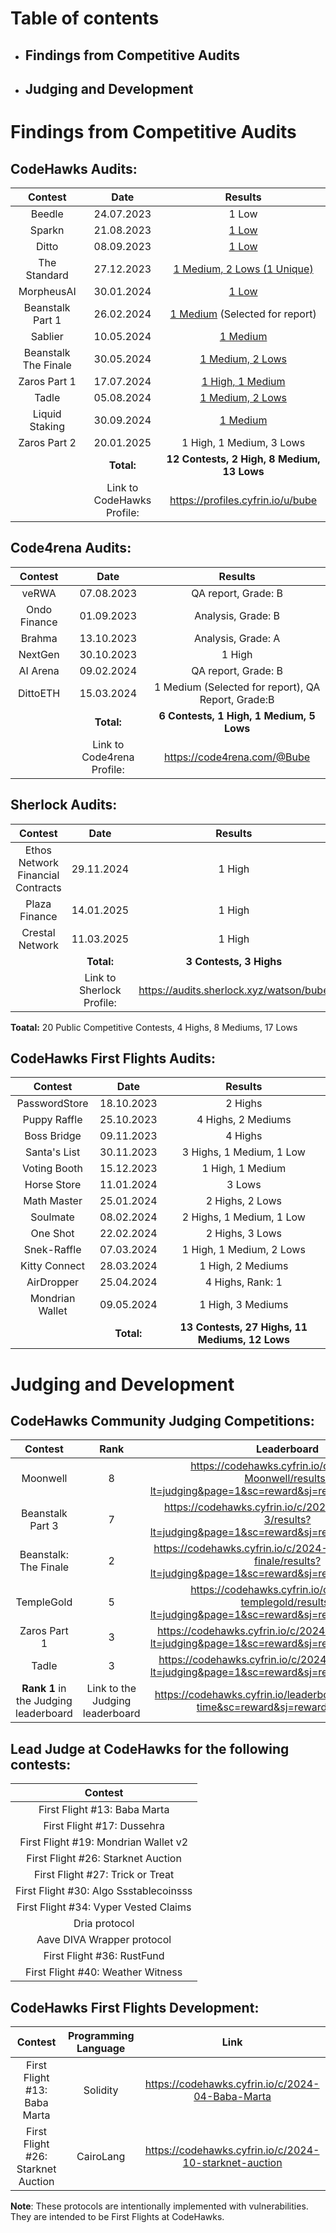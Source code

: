 # Table of contents
 - ## Findings from Competitive Audits
 - ## Judging and Development
   
# Findings from Competitive Audits

## CodeHawks Audits:
|Contest	    |Date	      |Results                     |
|:-----------:|:---------:|:--------------------------:|
|Beedle       |24.07.2023 | 1 Low                      |
|Sparkn       |21.08.2023 | [1 Low](https://github.com/BubeAudit/Portfolio/blob/main/Findings-Sparkn-.md)                   |
|Ditto        |08.09.2023 | [1 Low](https://github.com/BubeAudit/Portfolio/blob/main/Findings-DittoETH.md)                  |
|The Standard |27.12.2023 | [1 Medium, 2 Lows (1 Unique)](https://github.com/BubeAudit/Portfolio/blob/main/Findings-The-Standard.md)|
|MorpheusAI   |30.01.2024 | [1 Low](https://github.com/BubeAudit/Portfolio/blob/main/Findings-MorpheusAI.md)                      |
|Beanstalk Part 1 |26.02.2024 | [1 Medium](https://github.com/BubeAudit/Portfolio/blob/main/Findings-Beanstalk-Part-1.md) (Selected for report)|
|Sablier      |10.05.2024 | [1 Medium](https://github.com/BubeAudit/Portfolio/blob/main/Findings-Sablier.md) |
|Beanstalk The Finale |30.05.2024 | [1 Medium, 2 Lows](https://github.com/BubeAudit/Portfolio/blob/main/Findings-Beanstalk_-The-Finale.md) |
|Zaros Part 1 |17.07.2024 | [1 High, 1 Medium](https://github.com/BubeAudit/Portfolio/blob/main/Findings-Zaros-Part-1.md#M-01)|
|Tadle        |05.08.2024 | [1 Medium, 2 Lows](https://github.com/BubeAudit/Portfolio/blob/main/Findings-Tadle.md#L-02)|
|Liquid Staking |30.09.2024 | [1 Medium](https://github.com/BubeAudit/Portfolio/blob/main/Findings-Liquid-Staking.md)  |
|Zaros Part 2 |20.01.2025 | 1 High, 1 Medium, 3 Lows |
|             |**Total:** |**12 Contests, 2 High, 8 Medium, 13 Lows**        |
|             |Link to CodeHawks Profile: | https://profiles.cyfrin.io/u/bube |

## Code4rena Audits:
|Contest	    |Date	      |Results            |
|:-----------:|:---------:|:-----------------:|
|veRWA        |07.08.2023 |QA report, Grade: B|
|Ondo Finance |01.09.2023 |Analysis, Grade: B |
|Brahma       |13.10.2023 |Analysis, Grade: A |
|NextGen      |30.10.2023 |1 High             |
|AI Arena     |09.02.2024 |QA report, Grade: B|
|DittoETH     |15.03.2024 |1 Medium (Selected for report), QA Report, Grade:B |
|             |**Total:** |**6 Contests, 1 High, 1 Medium, 5 Lows** |
|             |Link to Code4rena Profile: | https://code4rena.com/@Bube |

## Sherlock Audits:
|Contest	    |Date	      |Results            |
|:-----------:|:---------:|:-----------------:|
|Ethos Network Financial Contracts|29.11.2024 |1 High|
|Plaza Finance|14.01.2025 |1 High             |
|Crestal Network| 11.03.2025| 1 High          |
|             |**Total:** |**3 Contests, 3 Highs**        |
|             |Link to Sherlock Profile: | https://audits.sherlock.xyz/watson/bube |

**Toatal:** 20 Public Competitive Contests, 4 Highs, 8 Mediums, 17 Lows

## CodeHawks First Flights Audits:
|Contest	     |Date       |Results                    |               
|:------------:|:---------:|:-------------------------:|
|PasswordStore |18.10.2023 | 2 Highs                   |
|Puppy Raffle  |25.10.2023 | 4 Highs, 2 Mediums        |
|Boss Bridge   |09.11.2023 | 4 Highs                   |
|Santa's List  |30.11.2023 | 3 Highs, 1 Medium, 1 Low  |
|Voting Booth  |15.12.2023 | 1 High, 1 Medium          |
|Horse Store   |11.01.2024 | 3 Lows                    |
|Math Master   |25.01.2024 | 2 Highs, 2 Lows           |
|Soulmate      |08.02.2024 | 2 Highs, 1 Medium, 1 Low  |
|One Shot      |22.02.2024 | 2 Highs, 3 Lows           |
|Snek-Raffle   |07.03.2024 | 1 High, 1 Medium, 2 Lows  |
|Kitty Connect |28.03.2024 | 1 High, 2 Mediums         |
|AirDropper    |25.04.2024 | 4 Highs, Rank: 1          |
|Mondrian Wallet|09.05.2024 | 1 High, 3 Mediums        |
|              |**Total:** |**13 Contests, 27 Highs, 11 Mediums, 12 Lows**|

# Judging and Development

## CodeHawks Community Judging Competitions:
|Contest	     |Rank       |Leaderboard                |               
|:------------:|:---------:|:-------------------------:|
|Moonwell      |8          | https://codehawks.cyfrin.io/c/2024-03-Moonwell/results?lt=judging&page=1&sc=reward&sj=reward&t=leaderboard|
|Beanstalk Part 3|7        | https://codehawks.cyfrin.io/c/2024-05-Beanstalk-3/results?lt=judging&page=1&sc=reward&sj=reward&t=leaderboard       |
|Beanstalk: The Finale |2 | https://codehawks.cyfrin.io/c/2024-05-beanstalk-the-finale/results?lt=judging&page=1&sc=reward&sj=reward&t=leaderboard  |
|TempleGold   |5          | https://codehawks.cyfrin.io/c/2024-07-templegold/results?lt=judging&page=1&sc=reward&sj=reward&t=leaderboard |
|Zaros Part 1 |3          | https://codehawks.cyfrin.io/c/2024-07-zaros/results?lt=judging&page=1&sc=reward&sj=reward&t=leaderboard                    |
|Tadle        |3          | https://codehawks.cyfrin.io/c/2024-08-tadle/results?lt=judging&page=1&sc=reward&sj=reward&t=leaderboard                    |
|**Rank 1** in the Judging leaderboard |Link to the Judging leaderboard |https://codehawks.cyfrin.io/leaderboard?page=1&r=all-time&sc=reward&sj=reward&t=judging|

## Lead Judge at CodeHawks for the following contests:
|Contest	                   |
|:--------------------------:|
|First Flight #13: Baba Marta|
|First Flight #17: Dussehra  |
|First Flight #19: Mondrian Wallet v2 |
|First Flight #26: Starknet Auction  |
|First Flight #27: Trick or Treat  |
|First Flight #30: Algo Ssstablecoinsss |
|First Flight #34: Vyper Vested Claims  |
|Dria protocol               |
|Aave DIVA Wrapper protocol  |
|First Flight #36: RustFund  |
|First Flight #40: Weather Witness |

## CodeHawks First Flights Development:
|Contest	     |Programming Language       |Link                    |               
|:------------:|:---------:|:-------------------------:|
|First Flight #13: Baba Marta |Solidity | https://codehawks.cyfrin.io/c/2024-04-Baba-Marta|
|First Flight #26: Starknet Auction |CairoLang |https://codehawks.cyfrin.io/c/2024-10-starknet-auction|

**Note**: These protocols are intentionally implemented with vulnerabilities. They are intended to be First Flights at CodeHawks.

